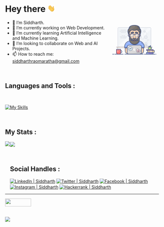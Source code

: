 # Hey there <img src="./Images/giphy.webp" width="25px">

<img
  align="right"
  width="32%"
  src="./Images/programming1.gif"
/>

- 👋 I’m Siddharth.
- 🔭 I’m currently working on Web Development.
- 🌱 I’m currently learning Artificial Intelligence and Machine Learning.
- 👯 I’m looking to collaborate on Web and AI Projects. 
- 📫 How to reach me: siddharthraomaratha@gmail.com 

<br />

<h2 align="left">Languages and Tools :</h2>

<br>

[![My Skills](https://skillicons.dev/icons?i=cpp,java,python,html,css,js,bootstrap,react,nodejs,mongodb,express,nextjs,pug,postman,vscode,eclipse&perline=6)](https://skillicons.dev)

<br>

<h2 align="left">My Stats :</h2>
<span>
  
  
 <!-- [![GitHub Streak](https://github-readme-streak-stats.herokuapp.com/?user=siddharthmaratha&theme=neon-dark)](https://git.io/streak-stats) -->

  <img
    align="left"
    height="165"
    src="https://github-readme-stats.vercel.app/api?username=siddharthmaratha&count_private=true&show_icons=true&custom_title=Sid's%20Github%20Status&hide=issues&hide_border=true&bg_color=ffffff00&title_color=f65800&icon_color=32ff7b&text_color=E4DADA"
       />
    <!-- #bg_COLOR - UPPER=ffffff00 000000 &text_color=FF7B32 -->

  <img    
    align="center"
    src="https://github-readme-stats.vercel.app/api/top-langs/?username=rafacdomin&layout=compact&exclude_repo=PingMeRN&hide_border=true&bg_color=ffffff00&title_color=f65800&icon_color=32ff7b&text_color=E4DADA"
       />
  
</span>

<br>

<h2 align="left">Social Handles :</h2>
<span padding="10px">
<a href="https://linkedin.com/in/siddharthmaratha" target="blank"><img align="center" src="https://raw.githubusercontent.com/rahuldkjain/github-profile-readme-generator/master/src/images/icons/Social/linked-in-alt.svg" alt="LinkedIn | Siddharth" height="35" width="45" /></a>
<a href="https://twitter.com/siddharthhrao" target="blank"><img align="center" src="https://raw.githubusercontent.com/rahuldkjain/github-profile-readme-generator/master/src/images/icons/Social/twitter.svg" alt="Twitter | Siddharth" height="40" width="45" /></a>
<a href="https://fb.com/siddharth.maratha.144" target="blank"><img align="center" src="https://raw.githubusercontent.com/rahuldkjain/github-profile-readme-generator/master/src/images/icons/Social/facebook.svg" alt="Facebook | Siddharth" height="40" width="45" /></a>
<a href="https://instagram.com/siddharthmarathaa" target="blank"><img align="center" src="https://raw.githubusercontent.com/rahuldkjain/github-profile-readme-generator/master/src/images/icons/Social/instagram.svg" alt="Instagram | Siddharth" height="40" width="45" /></a>
<a href="https://www.hackerrank.com/siddharthmaratha" target="blank"><img align="center" src="https://raw.githubusercontent.com/rahuldkjain/github-profile-readme-generator/master/src/images/icons/Social/hackerrank.svg" alt="Hackerrank | Siddharth" height="40" width="45" /></a>

<hr>

<a href="mailto:siddharthraomaratha@gmail.com">
      <img src="https://img.shields.io/badge/-Gmail-c14438?style=flat-square&logo=Gmail&logoColor=white&link=mailto:siddharthraomaratha@gmail.com" 
https://raw.githubusercontent.com/peterthehan/peterthehan/master/assets/linkedin.svg 
width="85px" height="26px" />
   </a>
 
</span>

<br>
<br>

![](https://komarev.com/ghpvc/?username=your-github-siddharthmaratha&color=red&style=plastic)
